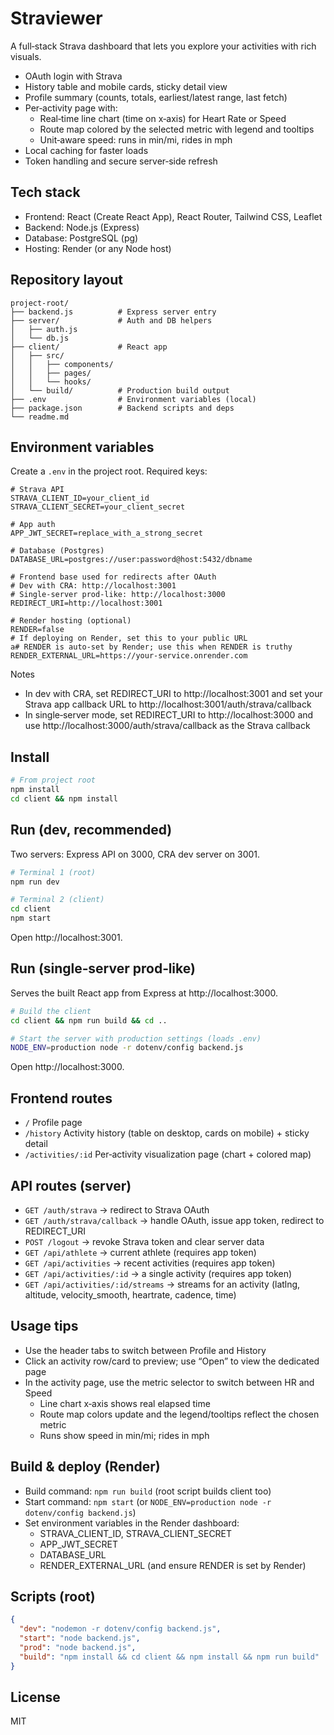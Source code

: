 # Straviewer

A full‑stack Strava dashboard that lets you explore your activities with rich visuals.

- OAuth login with Strava
- History table and mobile cards, sticky detail view
- Profile summary (counts, totals, earliest/latest range, last fetch)
- Per‑activity page with:
  - Real‑time line chart (time on x‑axis) for Heart Rate or Speed
  - Route map colored by the selected metric with legend and tooltips
  - Unit‑aware speed: runs in min/mi, rides in mph
- Local caching for faster loads
- Token handling and secure server‑side refresh

## Tech stack
- Frontend: React (Create React App), React Router, Tailwind CSS, Leaflet
- Backend: Node.js (Express)
- Database: PostgreSQL (pg)
- Hosting: Render (or any Node host)

## Repository layout
```
project-root/
├── backend.js          # Express server entry
├── server/             # Auth and DB helpers
│   ├── auth.js
│   └── db.js
├── client/             # React app
│   ├── src/
│   │   ├── components/
│   │   ├── pages/
│   │   └── hooks/
│   └── build/          # Production build output
├── .env                # Environment variables (local)
├── package.json        # Backend scripts and deps
└── readme.md
```

## Environment variables
Create a `.env` in the project root. Required keys:

```env
# Strava API
STRAVA_CLIENT_ID=your_client_id
STRAVA_CLIENT_SECRET=your_client_secret

# App auth
APP_JWT_SECRET=replace_with_a_strong_secret

# Database (Postgres)
DATABASE_URL=postgres://user:password@host:5432/dbname

# Frontend base used for redirects after OAuth
# Dev with CRA: http://localhost:3001
# Single‑server prod‑like: http://localhost:3000
REDIRECT_URI=http://localhost:3001

# Render hosting (optional)
RENDER=false
# If deploying on Render, set this to your public URL
a# RENDER is auto‑set by Render; use this when RENDER is truthy
RENDER_EXTERNAL_URL=https://your-service.onrender.com
```

Notes
- In dev with CRA, set REDIRECT_URI to http://localhost:3001 and set your Strava app callback URL to http://localhost:3001/auth/strava/callback
- In single‑server mode, set REDIRECT_URI to http://localhost:3000 and use http://localhost:3000/auth/strava/callback as the Strava callback

## Install
```bash
# From project root
npm install
cd client && npm install
```

## Run (dev, recommended)
Two servers: Express API on 3000, CRA dev server on 3001.

```bash
# Terminal 1 (root)
npm run dev

# Terminal 2 (client)
cd client
npm start
```
Open http://localhost:3001.

## Run (single‑server prod‑like)
Serves the built React app from Express at http://localhost:3000.

```bash
# Build the client
cd client && npm run build && cd ..

# Start the server with production settings (loads .env)
NODE_ENV=production node -r dotenv/config backend.js
```
Open http://localhost:3000.

## Frontend routes
- `/` Profile page
- `/history` Activity history (table on desktop, cards on mobile) + sticky detail
- `/activities/:id` Per‑activity visualization page (chart + colored map)

## API routes (server)
- `GET /auth/strava` → redirect to Strava OAuth
- `GET /auth/strava/callback` → handle OAuth, issue app token, redirect to REDIRECT_URI
- `POST /logout` → revoke Strava token and clear server data
- `GET /api/athlete` → current athlete (requires app token)
- `GET /api/activities` → recent activities (requires app token)
- `GET /api/activities/:id` → a single activity (requires app token)
- `GET /api/activities/:id/streams` → streams for an activity (latlng, altitude, velocity_smooth, heartrate, cadence, time)

## Usage tips
- Use the header tabs to switch between Profile and History
- Click an activity row/card to preview; use “Open” to view the dedicated page
- In the activity page, use the metric selector to switch between HR and Speed
  - Line chart x‑axis shows real elapsed time
  - Route map colors update and the legend/tooltips reflect the chosen metric
  - Runs show speed in min/mi; rides in mph

## Build & deploy (Render)
- Build command: `npm run build` (root script builds client too)
- Start command: `npm start` (or `NODE_ENV=production node -r dotenv/config backend.js`)
- Set environment variables in the Render dashboard:
  - STRAVA_CLIENT_ID, STRAVA_CLIENT_SECRET
  - APP_JWT_SECRET
  - DATABASE_URL
  - RENDER_EXTERNAL_URL (and ensure RENDER is set by Render)

## Scripts (root)
```json
{
  "dev": "nodemon -r dotenv/config backend.js",
  "start": "node backend.js",
  "prod": "node backend.js",
  "build": "npm install && cd client && npm install && npm run build"
}
```

## License
MIT
